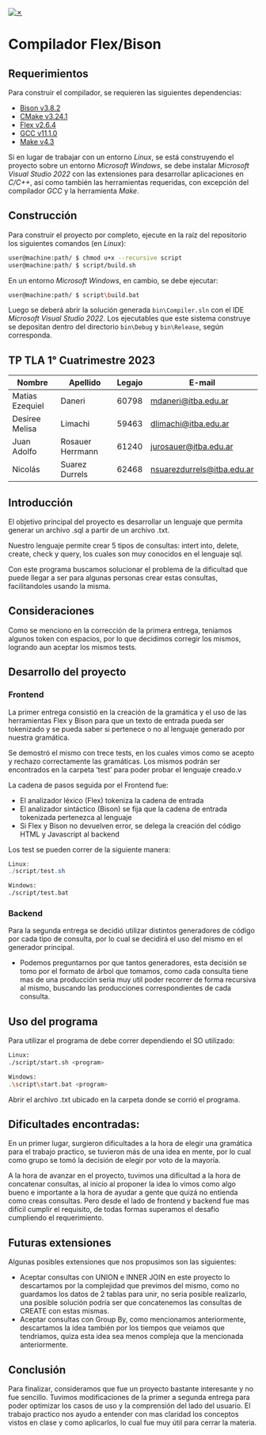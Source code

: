 [![✗](https://img.shields.io/badge/Release-v0.2.0-ffb600.svg?style=for-the-badge)](https://github.com/agustin-golmar/Flex-Bison-Compiler/releases)

# Compilador Flex/Bison

## Requerimientos

Para construir el compilador, se requieren las siguientes dependencias:

* [Bison v3.8.2](https://www.gnu.org/software/bison/)
* [CMake v3.24.1](https://cmake.org/)
* [Flex v2.6.4](https://github.com/westes/flex)
* [GCC v11.1.0](https://gcc.gnu.org/)
* [Make v4.3](https://www.gnu.org/software/make/)

Si en lugar de trabajar con un entorno _Linux_, se está construyendo el proyecto sobre un entorno _Microsoft Windows_, se debe instalar _Microsoft Visual Studio 2022_ con las extensiones para desarrollar aplicaciones en _C/C++_, así como también las herramientas requeridas, con excepción del compilador _GCC_ y la herramienta _Make_.

## Construcción

Para construir el proyecto por completo, ejecute en la raíz del repositorio los siguientes comandos (en _Linux_):

```bash
user@machine:path/ $ chmod u+x --recursive script
user@machine:path/ $ script/build.sh
```

En un entorno _Microsoft Windows_, en cambio, se debe ejecutar:

```bash
user@machine:path/ $ script\build.bat
```

Luego se deberá abrir la solución generada `bin\Compiler.sln` con el IDE _Microsoft Visual Studio 2022_. Los ejecutables que este sistema construye se depositan dentro del directorio `bin\Debug` y `bin\Release`, según corresponda.

## TP TLA 1° Cuatrimestre 2023

| Nombre | Apellido | Legajo | E-mail |
| --- | --- | --- | --- |
| Matias Ezequiel | Daneri | 60798 | mdaneri@itba.edu.ar |
| Desiree Melisa | Limachi | 59463 | dlimachi@itba.edu.ar |
| Juan Adolfo | Rosauer Herrmann | 61240 | jurosauer@itba.edu.ar |
| Nicolás | Suarez Durrels | 62468 | nsuarezdurrels@itba.edu.ar |

## **Introducción**

El objetivo principal del proyecto es desarrollar un lenguaje que permita generar un archivo .sql a partir de un archivo .txt.

Nuestro lenguaje permite crear 5 tipos de consultas: intert into, delete, create, check y query, los cuales son muy conocidos en el lenguaje sql.

Con este programa buscamos solucionar el problema de la dificultad que puede llegar a ser para algunas personas crear estas consultas, facilitandoles usando la misma.



## Consideraciones

Como se menciono en la corrección de la primera entrega, teníamos algunos token con espacios, por lo que decidimos corregir los mismos, logrando aun aceptar los mismos tests.

## Desarrollo del proyecto

### Frontend

La primer entrega consistió en la creación de la gramática y el uso de las herramientas Flex y Bison para que un texto de entrada pueda ser tokenizado y se pueda saber si pertenece o no al lenguaje generado por nuestra gramática.

Se demostró el mismo con trece tests, en los cuales vimos como se acepto y rechazo correctamente las gramáticas. Los mismos podrán ser encontrados  en la carpeta ‘test’ para poder probar el lenguaje creado.v

La cadena de pasos seguida por el Frontend fue:

- El analizador léxico (Flex) tokeniza la cadena de entrada
- El analizador sintáctico (Bison) se fija que la cadena de entrada tokenizada pertenezca al lenguaje
- Si Flex y Bison no devuelven error, se delega la creación del código HTML y Javascript al backend

Los test se pueden correr de la siguiente manera:

```powershell
Linux:
./script/test.sh
```

```bash
Windows:
./script/test.bat
```

### Backend

Para la segunda entrega se decidió utilizar distintos generadores de código por cada tipo de consulta, por lo cual se decidirá el uso del mismo en el generador principal.

- Podemos preguntarnos por que tantos generadores, esta decisión se tomo por el formato de árbol que tomamos, como cada consulta tiene mas de una producción seria muy util poder recorrer de forma recursiva al mismo, buscando las producciones correspondientes de cada consulta.

## Uso del programa

Para utilizar el programa de debe correr dependiendo el SO utilizado:

```bash
Linux:
./script/start.sh <program>
```

```bash
Windows:
.\script\start.bat <program>
```

Abrir el archivo .txt ubicado en la carpeta donde se corrió el programa.

## Dificultades encontradas:

En un primer lugar, surgieron dificultades a la hora de elegir una gramática para el trabajo practico, se tuvieron más de una idea en mente, por lo cual como grupo se tomó la decisión de elegir por voto de la mayoría.

A la hora de avanzar en el proyecto, tuvimos una dificultad a la hora de concatenar consultas, al inicio al proponer la idea lo vimos como algo bueno e importante a la hora de ayudar a gente que quizá no entienda como creas consultas. Pero desde el lado de frontend y backend fue mas difícil cumplir el requisito, de todas formas superamos el desafio cumpliendo el requerimiento.

## Futuras extensiones

Algunas posibles extensiones que nos propusimos son las siguientes:

- Aceptar consultas con UNION e INNER JOIN en este proyecto lo descartamos por la complejidad que previmos del mismo, como no guardamos los datos de 2 tablas para unir, no seria posible realizarlo, una posible solución podría ser que concatenemos las consultas de CREATE con estas mismas.
- Aceptar consultas con Group By, como mencionamos anteriormente, descartamos la idea también por los tiempos que veiamos que tendriamos, quiza esta idea sea menos compleja que la mencionada anteriormente.

## Conclusión

Para finalizar, consideramos que fue un proyecto bastante interesante y no fue sencillo. Tuvimos modificaciones de la primer a segunda entrega para poder optimizar los casos de uso y la comprensión del lado del usuario.
El trabajo practico nos ayudo a entender con mas claridad los conceptos vistos en clase y como aplicarlos, lo cual fue muy útil para cerrar la materia.